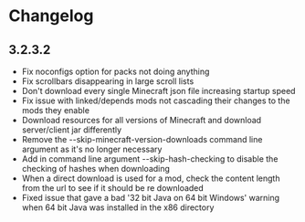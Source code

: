 # Changelog

## 3.2.3.2
- Fix noconfigs option for packs not doing anything
- Fix scrollbars disappearing in large scroll lists
- Don't download every single Minecraft json file increasing startup speed
- Fix issue with linked/depends mods not cascading their changes to the mods they enable
- Download resources for all versions of Minecraft and download server/client jar differently
- Remove the --skip-minecraft-version-downloads command line argument as it's no longer necessary
- Add in command line argument --skip-hash-checking to disable the checking of hashes when downloading
- When a direct download is used for a mod, check the content length from the url to see if it should be re downloaded
- Fixed issue that gave a bad '32 bit Java on 64 bit Windows' warning when 64 bit Java was installed in the x86 directory